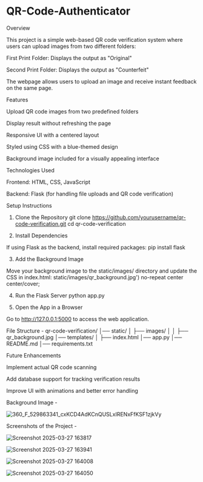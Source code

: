 # QR-Code-Authenticator
Overview

This project is a simple web-based QR code verification system where users can upload images from two different folders:

First Print Folder: Displays the output as "Original"

Second Print Folder: Displays the output as "Counterfeit"

The webpage allows users to upload an image and receive instant feedback on the same page.

Features

Upload QR code images from two predefined folders

Display result without refreshing the page

Responsive UI with a centered layout

Styled using CSS with a blue-themed design

Background image included for a visually appealing interface

Technologies Used

Frontend: HTML, CSS, JavaScript

Backend: Flask (for handling file uploads and QR code verification)

Setup Instructions

1. Clone the Repository
   git clone https://github.com/yourusername/qr-code-verification.git
   cd qr-code-verification

2.  Install Dependencies

If using Flask as the backend, install required packages:
pip install flask

3. Add the Background Image

Move your background image to the static/images/ directory and update the CSS in index.html:
static/images/qr_background.jpg') no-repeat center center/cover;

4. Run the Flask Server
   python app.py

5.  Open the App in a Browser

Go to http://127.0.0.1:5000 to access the web application.

File Structure -
qr-code-verification/
│── static/
│   ├── images/
│   │   ├── qr_background.jpg
│── templates/
│   ├── index.html
│── app.py
│── README.md
│── requirements.txt

Future Enhancements

Implement actual QR code scanning

Add database support for tracking verification results

Improve UI with animations and better error handling

Background Image -

![360_F_529863341_cxKCD4AdKCnQUSLxIRENxFfKSF1zjkVy](https://github.com/user-attachments/assets/c1c386c1-876d-4d7b-830f-118d788d7d7b)


Screenshots of the Project -

![Screenshot 2025-03-27 163817](https://github.com/user-attachments/assets/500ae568-66da-4927-a11a-a449312bb27b)

![Screenshot 2025-03-27 163941](https://github.com/user-attachments/assets/b744590a-9f4a-4839-948a-ec8d5ba01564)

![Screenshot 2025-03-27 164008](https://github.com/user-attachments/assets/df84b5d7-d1ea-429e-9b39-271fa08f18c0)

![Screenshot 2025-03-27 164050](https://github.com/user-attachments/assets/f318dcb4-1a67-40b9-98db-e9a52d283e08)











